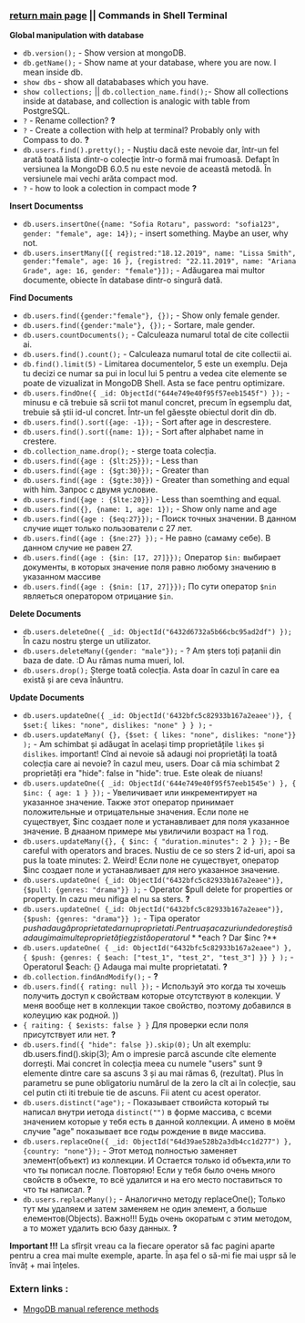 ### [return main page](../README.md) || Commands in Shell Terminal 

**Global manipulation with database**
* `db.version();` - Show version at mongoDB.
* `db.getName();` - Show name at your database, where you are now. I mean inside db.
* `show dbs` - show all datababases which you have.
* `show collections;` || `db.collection_name.find();`- Show all collections inside at database, and collection is analogic with table from PostgreSQL.
* `?` - Rename collection? **?**
* `?` - Create a collection with help at terminal? Probably only with Compass to do. **?**
* `db.users.find().pretty();` - Nuștiu dacă este nevoie dar, într-un fel arată toată lista dintr-o colecție într-o formă mai frumoasă. Defapt în versiunea la MongoDB 6.0.5 nu este nevoie de această metodă. În versiunele mai vechi arăta compact mod.
* `?` - how to look a colection in compact mode **?**

**Insert Documentss**
* `db.users.insertOne({name: "Sofia Rotaru", password: "sofia123", gender: "female", age: 14});` - insert something. Maybe an user, why not.
* `db.users.insertMany([{ registred:"18.12.2019", name: "Lissa Smith", gender:"female", age: 16 }, {registred: "22.11.2019", name: "Ariana Grade", age: 16, gender: "female"}]);` - Adăugarea mai multor documente, obiecte în database dintr-o singură dată.

**Find Documents**
* `db.users.find({gender:"female"}, {});` - Show only female gender.
* `db.users.find({gender:"male"}, {});` - Sortare, male gender.
* `db.users.countDocuments();` - Calculeaza numarul total de cite collectii ai.
* `db.users.find().count();` - Calculeaza numarul total de cite collectii ai.
* `db.find().limit(5)` - Limitarea documentelor, 5 este un exemplu. Deja tu decizi ce numar sa pui in locul lui 5 pentru a vedea cite elemente se poate de vizualizat in MongoDB Shell. Asta se face pentru optimizare.
* `db.users.findOne({ _id: ObjectId("644e749e40f95f57eeb1545f") });` - minusu e că trebuie să scrii tot manul concret, precum în egsemplu dat, trebuie să știi id-ul concret. Într-un fel găesște obiectul dorit din db.
* `db.users.find().sort({age: -1});` - Sort after age in descrestere.
* `db.users.find().sort({name: 1});` - Sort after alphabet name in crestere. 
* `db.collection_name.drop();` - sterge toata colecția.
* `db.users.find({age : {$lt:25}});` - Less than
* `db.users.find({age : {$gt:30}});` - Greater than
* `db.users.find({age : {$gte:30}})` - Greater than something and equal with him. Запрос с двумя условие.
* `db.users.find({age : {$lte:20}})` - Less than soemthing and equal.
* `db.users.find({}, {name: 1, age: 1});` - Show only name and age
* `db.users.find({age : {$eq:27}});` - Поиск точных значении. В данном случие ищет только пользователи с 27 лет. 
* `db.users.find({age : {$ne:27} });` - Не равно (самаму себе). В данном случие не равен 27.
* `db.users.find({age : {$in: [17, 27]}});` Оператор `$in:` выбирает документы, в которых значение поля равно любому значению в указанном массиве
* `db.users.find({age : {$nin: [17, 27]}});` По сути оператор `$nin` являеться оператором отрицание `$in`.

**Delete Documents**
* `db.users.deleteOne({ _id: ObjectId("6432d6732a5b66cbc95ad2df") });` În cazu nostru șterge un utilizator.
* `db.users.deleteMany({gender: "male"});` - ? Am șters toți pațanii din baza de date. :D Au rămas numa mueri, lol. 
* `db.users.drop();` Șterge toată colecția. Asta doar în cazul în care ea există și are ceva înăuntru.

**Update Documents**
* `db.users.updateOne({ _id: ObjectId('6432bfc5c82933b167a2eaee')}, { $set:{ likes: "none", dislikes: "none" } } );` - 
* `db.users.updateMany( {}, {$set: { likes: "none", dislikes: "none"}} );` - Am schimbat și adăugat în același timp proprietățile `likes` și `dislikes`. important! Cînd ai nevoie să adaugi noi proprietăți la toată colecția care ai nevoie? în cazul meu, users. Doar că mia schimbat 2 proprietăți era "hide": false in "hide": true. Este oleak de niuans!
* `db.users.updateOne({ _id: ObjectId('644e749e40f95f57eeb1545e') }, { $inc: { age: 1 } });`  - Увеличивает или инкрементирует на указанное значение. Также этот оператор принимает положительные и отрицательные значения. Если поле не существует, $inc создает поле и устанавливает для поля указанное значение. В днааном примере мы увиличили возраст на 1 год.
* `db.users.updateMany({}, { $inc: { "duration.minutes": 2 } });` - Be careful with operators and braces. Nustiu de ce so sters 2 id-uri, apoi sa pus la toate minutes: 2. Weird! Если поле не существует, оператор $inc создает поле и устанавливает для него указанное значение.
* `db.users.updateOne( {_id: ObjectId("6432bfc5c82933b167a2eaee")}, {$pull: {genres: "drama"}} );` -  Operator $pull delete for properties or property. In cazu meu nifiga el nu sa sters. **?**
* `db.users.updateOne( {_id: ObjectId("6432bfc5c82933b167a2eaee")}, {$push: {genres: "drama"}} );` - Tipa operator $push adaugă proprietate dar nu proprietati. Pentru așa cazuri unde dorești să adaugi mai multe proprietăți egzistă operatorul **$each ? Dar $inc ?** 
* `db.users.updateOne( { _id: ObjectId("6432bfc5c82933b167a2eaee") }, { $push: {genres: { $each: ["test_1", "test_2", "test_3"] }} } );` - Operatorul $each: {} Adauga mai multe proprietatati. **?**
* `db.collection.findAndModify();` - **?**
* `db.users.find({ rating: null });` - Используй это когда ты хочешь получить доступ к свойствам которые отсутствуют в колекции. У меня вообще нет в коллекции такое свойство, поэтому добавился в колеуцию как родной. )) 
* `{ raiting: { $exists: false } }` Для проверки если поля присутствует или нет. **?**
* `db.users.find({ "hide": false }).skip(0);` Un alt exemplu: db.users.find().skip(3); Am o impresie parcă ascunde cîte elemente dorrești. Mai concret în colecția meea cu numele "users" sunt 9 elemente dintre care sa ascuns 3 și au mai rămas 6, (rezultat). Plus în parametru se pune obligatoriu numărul de la zero la cît ai în colecție, sau cel putin cti iti trebuie tie de ascuns. Fii atent cu acest operator.
* `db.users.distinct("age");` - Показывает ствоийста который ты написал внутри иетода `distinct("")` в форме массива, с всеми значением которые у тебя есть в данной коллекции. А имено в моём случие "age" показывает все годы рождение в виде массива.
* `db.users.replaceOne({ _id: ObjectId("64d39ae528b2a3db4cc1d277") }, {country: "none"});` - Этот метод полностью заменяет элемент(объект) из коллекции. И Остается только id объекта,или то что ты пописал после. Повторяю! Если у тебя было очень много свойств в объекте, то всё удалится и на его место поставиться то что ты написал. **?**
* `db.users.replaceMany();` - Аналогично методу replaceOne(); Только тут мы удаляем и затем заменяем не один элемент, а больше елементов(Objects). Важно!!! Будь очень окоратым с этим методом, а то может удалить всю базу данных. **?**

**Important !!!** La sfîrșit vreau ca la fiecare operator să fac pagini aparte pentru a crea mai multe exemple, aparte. În așa fel o să-mi fie mai ușpr să le învăț + mai înțeles.

### Extern links :
* [MngoDB manual reference methods](https://docs.mongodb.com/manual/reference/method/js-database/)
